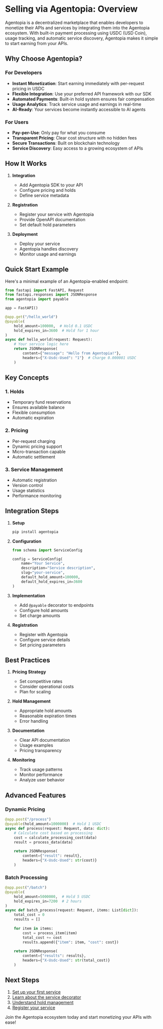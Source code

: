 # Selling via Agentopia: Overview

Agentopia is a decentralized marketplace that enables developers to monetize their APIs and services by integrating them into the Agentopia ecosystem. With built-in payment processing using USDC (USD Coin), usage tracking, and automatic service discovery, Agentopia makes it simple to start earning from your APIs.

## Why Choose Agentopia?

### For Developers
- **Instant Monetization**: Start earning immediately with per-request pricing in USDC
- **Flexible Integration**: Use your preferred API framework with our SDK
- **Automated Payments**: Built-in hold system ensures fair compensation
- **Usage Analytics**: Track service usage and earnings in real-time
- **AI-Ready**: Your services become instantly accessible to AI agents

### For Users
- **Pay-per-Use**: Only pay for what you consume
- **Transparent Pricing**: Clear cost structure with no hidden fees
- **Secure Transactions**: Built on blockchain technology
- **Service Discovery**: Easy access to a growing ecosystem of APIs

## How It Works

1. **Integration**
   - Add Agentopia SDK to your API
   - Configure pricing and holds
   - Define service metadata

2. **Registration**
   - Register your service with Agentopia
   - Provide OpenAPI documentation
   - Set default hold parameters

3. **Deployment**
   - Deploy your service
   - Agentopia handles discovery
   - Monitor usage and earnings

## Quick Start Example

Here's a minimal example of an Agentopia-enabled endpoint:

```python
from fastapi import FastAPI, Request
from fastapi.responses import JSONResponse
from agentopia import payable

app = FastAPI()

@app.get("/hello_world")
@payable(
    hold_amount=100000,  # Hold 0.1 USDC
    hold_expires_in=3600  # Hold for 1 hour
)
async def hello_world(request: Request):
    # Your service logic here
    return JSONResponse(
        content={"message": "Hello from Agentopia!"},
        headers={"X-Usdc-Used": "1"}  # Charge 0.000001 USDC
    )
```

## Key Concepts

### 1. Holds
- Temporary fund reservations
- Ensures available balance
- Flexible consumption
- Automatic expiration

### 2. Pricing
- Per-request charging
- Dynamic pricing support
- Micro-transaction capable
- Automatic settlement

### 3. Service Management
- Automatic registration
- Version control
- Usage statistics
- Performance monitoring

## Integration Steps

1. **Setup**
   ```bash
   pip install agentopia
   ```

2. **Configuration**
   ```python
   from schema import ServiceConfig
   
   config = ServiceConfig(
       name="Your Service",
       description="Service description",
       slug="your-service",
       default_hold_amount=100000,
       default_hold_expires_in=3600
   )
   ```

3. **Implementation**
   - Add `@payable` decorator to endpoints
   - Configure hold amounts
   - Set charge amounts

4. **Registration**
   - Register with Agentopia
   - Configure service details
   - Set pricing parameters

## Best Practices

1. **Pricing Strategy**
   - Set competitive rates
   - Consider operational costs
   - Plan for scaling

2. **Hold Management**
   - Appropriate hold amounts
   - Reasonable expiration times
   - Error handling

3. **Documentation**
   - Clear API documentation
   - Usage examples
   - Pricing transparency

4. **Monitoring**
   - Track usage patterns
   - Monitor performance
   - Analyze user behavior

## Advanced Features

### Dynamic Pricing
```python
@app.post("/process")
@payable(hold_amount=1000000)  # Hold 1 USDC
async def process(request: Request, data: dict):
    # Calculate cost based on processing
    cost = calculate_processing_cost(data)
    result = process_data(data)
    
    return JSONResponse(
        content={"result": result},
        headers={"X-Usdc-Used": str(cost)}
    )
```

### Batch Processing
```python
@app.post("/batch")
@payable(
    hold_amount=5000000,  # Hold 5 USDC
    hold_expires_in=7200  # 2 hours
)
async def batch_process(request: Request, items: List[dict]):
    total_cost = 0
    results = []
    
    for item in items:
        cost = process_item(item)
        total_cost += cost
        results.append({"item": item, "cost": cost})
    
    return JSONResponse(
        content={"results": results},
        headers={"X-Usdc-Used": str(total_cost)}
    )
```

## Next Steps

1. [Set up your first service](hello-world-service.md)
2. [Learn about the service decorator](service-decorator.md)
3. [Understand hold management](handle-holds.md)
4. [Register your service](register-service.md)

Join the Agentopia ecosystem today and start monetizing your APIs with ease!
